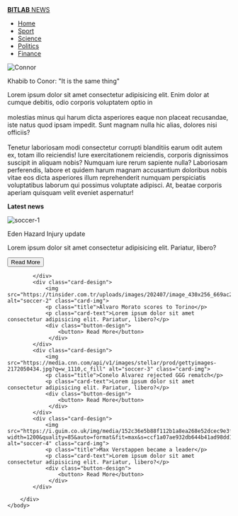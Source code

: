 <!DOCTYPE html>
<html>
    <head>
        <meta charset="UTF-8">
        <meta name="viewport" content="width=device-width, initial-scale=1.0">
        <link rel="stylesheet" href="style.css">
        <link href='https://fonts.googleapis.com/css2?family=Roboto:wght@400;700&display=swap' rel='stylesheet'  type='text/css'>
        <title>Document</title>
    </head>
    <body>
        <div class="header">
            <div class="header-name">
                <a href="#" class="logo"><b>BITLAB</b> NEWS</a>
            </div>
            <div class="header-nav">
                <ul>
                    <li class="menu-item">
                        <a href="#" class="menu-link">Home</a>
                    </li>
                    <li class="menu-item">
                    <a href="#" class="menu-link">Sport</a> 
                    </li>
                    <li class="menu-item">
                        <a href="#" class="menu-link">Science</a>
                    </li>
                    <li class="menu-item">
                        <a href="#" class="menu-link">Politics</a>
                    </li>
                    <li class="menu-item">
                        <a href="#" class="menu-link">Finance</a>
                    </li>
                </ul>
            </div>
        </div>
        <div class="content">
            <div class="content-img">
                <img src="https://s09.stc.yc.kpcdn.net/share/i/12/10634895/wr-960.webp" alt="Connor" class="content-img-1">
            </div>
            <div class="content-text">
                <p class="content-title">Khabib to Conor: "It is the same thing"</p>
                <span class="text">Lorem ipsum dolor sit amet consectetur adipisicing elit. Enim dolor at cumque debitis, odio corporis voluptatem optio in
                    <br>
                    <br>
                     molestias minus qui harum dicta asperiores eaque non placeat recusandae, iste natus quod ipsam impedit. Sunt magnam nulla hic alias, dolores nisi officiis?
                    <br>
                    <br>
                    Tenetur laboriosam modi consectetur corrupti blanditiis earum odit autem ex, totam illo reiciendis! Iure exercitationem reiciendis, corporis dignissimos suscipit in aliquam nobis? Numquam iure rerum sapiente nulla? Laboriosam perferendis, labore et quidem harum magnam accusantium doloribus nobis vitae eos dicta asperiores illum reprehenderit numquam perspiciatis voluptatibus laborum qui possimus voluptate adipisci. At, beatae corporis aperiam quisquam velit eveniet aspernatur!</span>
            </div>
        </div>
        <p class="center"><b>Latest news</b></p>
        <div class="card">
            <div class="card-design">
                <img src="https://thestudententrepreneur.org/wp-content/uploads/2024/07/skysports-eden-hazard-chelsea_4677916.jpg" alt="soccer-1" class="card-img">
                <p class="title">Eden Hazard Injury update</p>
                <p class="card-text">Lorem ipsum dolor sit amet consectetur adipisicing elit. Pariatur, libero?</p>
                <div class="button-design">
                   <button> Read More</button> 
                </div>
                
            </div>
            <div class="card-design">
                <img src="https://tinsider.com.tr/uploads/images/202407/image_430x256_669ac2fdb7c5d.jpg" alt="soccer-2" class="card-img">
                <p class="title">Alvaro Morato scores to Torino</p>
                <p class="card-text">Lorem ipsum dolor sit amet consectetur adipisicing elit. Pariatur, libero?</p>
                <div class="button-design">
                    <button> Read More</button> 
                 </div>
            </div>
            <div class="card-design">
                <img src="https://media.cnn.com/api/v1/images/stellar/prod/gettyimages-2172050434.jpg?q=w_1110,c_fill" alt="soccer-3" class="card-img">
                <p class="title">Conelo Alvarez rejected GGG rematch</p>
                <p class="card-text">Lorem ipsum dolor sit amet consectetur adipisicing elit. Pariatur, libero?</p>
                <div class="button-design">
                    <button> Read More</button> 
                 </div>
            </div>
            <div class="card-design">
                <img src="https://i.guim.co.uk/img/media/152c36e5b88f112b1a8ea268e52dcec9e3f97ddd/0_96_4358_2615/master/4358.jpg?width=1200&quality=85&auto=format&fit=max&s=ccf1a07ae932db644b41ad98dd175d76" alt="soccer-4" class="card-img">
                <p class="title">Max Verstappen became a leader</p>
                <p class="card-text">Lorem ipsum dolor sit amet consectetur adipisicing elit. Pariatur, libero?</p>
                <div class="button-design">
                    <button> Read More</button> 
                 </div>
            </div>

        </div>
    </body>
</html>
